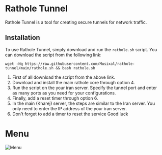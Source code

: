 # Rathole Tunnel

Rathole Tunnel is a tool for creating secure tunnels for network traffic.

## Installation

To use Rathole Tunnel, simply download and run the `rathole.sh` script. You can download the script from the following link:
```
wget -Nq https://raw.githubusercontent.com/Musixal/rathole-tunnel/main/rathole.sh && bash rathole.sh
```
1) First of all download the script from the above link.
2) Download and install the main rathole core through option 4.
3) Run the script on the your iran server. Specify the tunnel port and enter as many ports as you need for your configurations.
4) Finally, add a reset timer through option 6.
5) In the main (Kharej) server, the steps are similar to the Iran server. You only need to enter the IP address of the your iran server.
6) Don't forget to add a timer to reset the service
Good luck

# Menu
![Menu](https://github.com/Musixal/rathole-tunnel/blob/main/rathole-menu.png)

